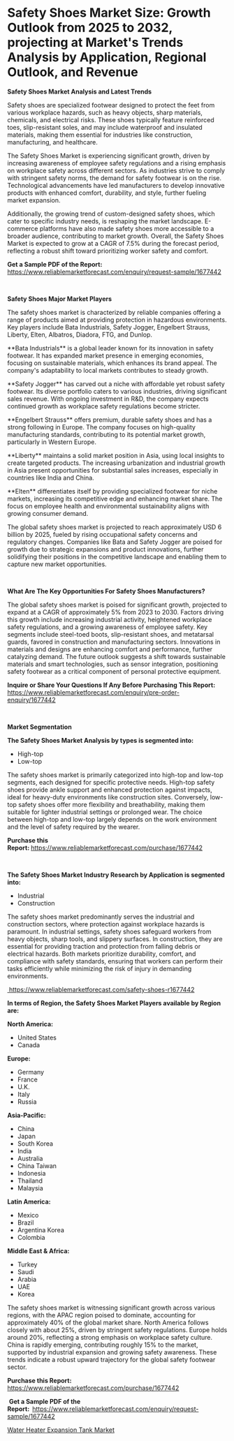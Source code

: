 <p><h1>Safety Shoes Market Size: Growth Outlook from 2025 to 2032, projecting at Market's Trends Analysis by Application, Regional Outlook, and Revenue</h1></p><p><strong>Safety Shoes Market Analysis and Latest Trends</strong></p>
<p><p>Safety shoes are specialized footwear designed to protect the feet from various workplace hazards, such as heavy objects, sharp materials, chemicals, and electrical risks. These shoes typically feature reinforced toes, slip-resistant soles, and may include waterproof and insulated materials, making them essential for industries like construction, manufacturing, and healthcare.</p><p>The Safety Shoes Market is experiencing significant growth, driven by increasing awareness of employee safety regulations and a rising emphasis on workplace safety across different sectors. As industries strive to comply with stringent safety norms, the demand for safety footwear is on the rise. Technological advancements have led manufacturers to develop innovative products with enhanced comfort, durability, and style, further fueling market expansion.</p><p>Additionally, the growing trend of custom-designed safety shoes, which cater to specific industry needs, is reshaping the market landscape. E-commerce platforms have also made safety shoes more accessible to a broader audience, contributing to market growth. Overall, the Safety Shoes Market is expected to grow at a CAGR of 7.5% during the forecast period, reflecting a robust shift toward prioritizing worker safety and comfort.</p></p>
<p><strong>Get a Sample PDF of the Report:&nbsp;</strong> <a href="https://www.reliablemarketforecast.com/enquiry/request-sample/1677442?utm_campaign=2485&utm_medium=2&utm_source=Github&utm_content=ia&utm_term=19022025&utm_id=safety-shoes">https://www.reliablemarketforecast.com/enquiry/request-sample/1677442</a></p>
<p>&nbsp;</p>
<p><strong>Safety Shoes Major Market Players</strong></p>
<p><p>The safety shoes market is characterized by reliable companies offering a range of products aimed at providing protection in hazardous environments. Key players include Bata Industrials, Safety Jogger, Engelbert Strauss, Liberty, Elten, Albatros, Diadora, FTG, and Dunlop.</p><p>**Bata Industrials** is a global leader known for its innovation in safety footwear. It has expanded market presence in emerging economies, focusing on sustainable materials, which enhances its brand appeal. The company's adaptability to local markets contributes to steady growth.</p><p>**Safety Jogger** has carved out a niche with affordable yet robust safety footwear. Its diverse portfolio caters to various industries, driving significant sales revenue. With ongoing investment in R&D, the company expects continued growth as workplace safety regulations become stricter.</p><p>**Engelbert Strauss** offers premium, durable safety shoes and has a strong following in Europe. The company focuses on high-quality manufacturing standards, contributing to its potential market growth, particularly in Western Europe.</p><p>**Liberty** maintains a solid market position in Asia, using local insights to create targeted products. The increasing urbanization and industrial growth in Asia present opportunities for substantial sales increases, especially in countries like India and China.</p><p>**Elten** differentiates itself by providing specialized footwear for niche markets, increasing its competitive edge and enhancing market share. The focus on employee health and environmental sustainability aligns with growing consumer demand.</p><p>The global safety shoes market is projected to reach approximately USD 6 billion by 2025, fueled by rising occupational safety concerns and regulatory changes. Companies like Bata and Safety Jogger are poised for growth due to strategic expansions and product innovations, further solidifying their positions in the competitive landscape and enabling them to capture new market opportunities.</p></p>
<p>&nbsp;</p>
<p><strong>What Are The Key Opportunities For Safety Shoes Manufacturers?</strong></p>
<p><p>The global safety shoes market is poised for significant growth, projected to expand at a CAGR of approximately 5% from 2023 to 2030. Factors driving this growth include increasing industrial activity, heightened workplace safety regulations, and a growing awareness of employee safety. Key segments include steel-toed boots, slip-resistant shoes, and metatarsal guards, favored in construction and manufacturing sectors. Innovations in materials and designs are enhancing comfort and performance, further catalyzing demand. The future outlook suggests a shift towards sustainable materials and smart technologies, such as sensor integration, positioning safety footwear as a critical component of personal protective equipment.</p></p>
<p><strong>Inquire or Share Your Questions If Any Before Purchasing This Report:</strong> <a href="https://www.reliablemarketforecast.com/enquiry/pre-order-enquiry/1677442?utm_campaign=2485&utm_medium=2&utm_source=Github&utm_content=ia&utm_term=19022025&utm_id=safety-shoes">https://www.reliablemarketforecast.com/enquiry/pre-order-enquiry/1677442</a></p>
<p>&nbsp;</p>
<p><strong>Market Segmentation</strong></p>
<p><strong>The Safety Shoes Market Analysis by types is segmented into:</strong></p>
<p><ul><li>High-top</li><li>Low-top</li></ul></p>
<p><p>The safety shoes market is primarily categorized into high-top and low-top segments, each designed for specific protective needs. High-top safety shoes provide ankle support and enhanced protection against impacts, ideal for heavy-duty environments like construction sites. Conversely, low-top safety shoes offer more flexibility and breathability, making them suitable for lighter industrial settings or prolonged wear. The choice between high-top and low-top largely depends on the work environment and the level of safety required by the wearer.</p></p>
<p><strong>Purchase this Report:&nbsp;</strong><a href="https://www.reliablemarketforecast.com/purchase/1677442?utm_campaign=2485&utm_medium=2&utm_source=Github&utm_content=ia&utm_term=19022025&utm_id=safety-shoes">https://www.reliablemarketforecast.com/purchase/1677442</a></p>
<p>&nbsp;</p>
<p><strong>The Safety Shoes Market Industry Research by Application is segmented into:</strong></p>
<p><ul><li>Industrial</li><li>Construction</li></ul></p>
<p><p>The safety shoes market predominantly serves the industrial and construction sectors, where protection against workplace hazards is paramount. In industrial settings, safety shoes safeguard workers from heavy objects, sharp tools, and slippery surfaces. In construction, they are essential for providing traction and protection from falling debris or electrical hazards. Both markets prioritize durability, comfort, and compliance with safety standards, ensuring that workers can perform their tasks efficiently while minimizing the risk of injury in demanding environments.</p></p>
<p><a href="https://www.reliablemarketforecast.com/safety-shoes-r1677442?utm_campaign=2485&utm_medium=2&utm_source=Github&utm_content=ia&utm_term=19022025&utm_id=safety-shoes">&nbsp;https://www.reliablemarketforecast.com/safety-shoes-r1677442</a></p>
<p><strong>In terms of Region, the Safety Shoes Market Players available by Region are:</strong></p>
<p>
    <p> <strong> North America: </strong>
        <ul>
            <li>United States</li>
            <li>Canada</li>
        </ul>
        </p> 
    <p> <strong> Europe: </strong>
        <ul>
            <li>Germany</li>
            <li>France</li>
            <li>U.K.</li>
            <li>Italy</li>
            <li>Russia</li>
        </ul>
        </p> 
    <p> <strong> Asia-Pacific: </strong>
        <ul>
            <li>China</li>
            <li>Japan</li>
            <li>South Korea</li>
            <li>India</li>
            <li>Australia</li>
            <li>China Taiwan</li>
            <li>Indonesia</li>
            <li>Thailand</li>
            <li>Malaysia</li>
        </ul>
        </p> 
    <p> <strong> Latin America: </strong>
        <ul>
            <li>Mexico</li>
            <li>Brazil</li>
            <li>Argentina Korea</li>
            <li>Colombia</li>
        </ul>
        </p> 
    <p> <strong> Middle East & Africa: </strong>
        <ul>
            <li>Turkey</li>
            <li>Saudi</li>
            <li>Arabia</li>
            <li>UAE</li>
            <li>Korea</li>
        </ul>
    </p>
    </p>
<p><p>The safety shoes market is witnessing significant growth across various regions, with the APAC region poised to dominate, accounting for approximately 40% of the global market share. North America follows closely with about 25%, driven by stringent safety regulations. Europe holds around 20%, reflecting a strong emphasis on workplace safety culture. China is rapidly emerging, contributing roughly 15% to the market, supported by industrial expansion and growing safety awareness. These trends indicate a robust upward trajectory for the global safety footwear sector.</p></p>
<p><strong>Purchase this Report: </strong><a href="https://www.reliablemarketforecast.com/purchase/1677442?utm_campaign=2485&utm_medium=2&utm_source=Github&utm_content=ia&utm_term=19022025&utm_id=safety-shoes">https://www.reliablemarketforecast.com/purchase/1677442</a></p>
<p>&nbsp;<strong>Get a Sample PDF of the Report:&nbsp;&nbsp;</strong><a href="https://www.reliablemarketforecast.com/enquiry/request-sample/1677442?utm_campaign=2485&utm_medium=2&utm_source=Github&utm_content=ia&utm_term=19022025&utm_id=safety-shoes">https://www.reliablemarketforecast.com/enquiry/request-sample/1677442</a></p>
<p><strong></strong></p>
<p><p><a href="https://github.com/mathastilley812967/Market-Research-Report-List-1/blob/main/water-heater-expansion-tank-market.md?utm_campaign=2485&utm_medium=2&utm_source=Github&utm_content=ia&utm_term=19022025&utm_id=safety-shoes">Water Heater Expansion Tank Market</a></p></p>
